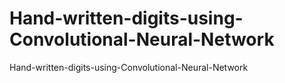 # Hand-written-digits-using-Convolutional-Neural-Network
Hand-written-digits-using-Convolutional-Neural-Network
